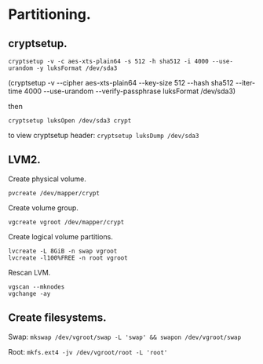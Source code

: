 # Partitioning.

## cryptsetup.

`cryptsetup -v -c aes-xts-plain64 -s 512 -h sha512 -i 4000 --use-urandom -y luksFormat /dev/sda3`

(cryptsetup -v --cipher aes-xts-plain64 --key-size 512 --hash sha512 --iter-time 4000 --use-urandom --verify-passphrase luksFormat /dev/sda3)

then

`cryptsetup luksOpen /dev/sda3 crypt`

to view cryptsetup header: `cryptsetup luksDump /dev/sda3`

## LVM2.
<!-- You could also use vg01/02/03/etc.. -->
Create physical volume.

`pvcreate /dev/mapper/crypt`

Create volume group.

`vgcreate vgroot /dev/mapper/crypt`

Create logical volume partitions.

```
lvcreate -L 8GiB -n swap vgroot
lvcreate -l100%FREE -n root vgroot
```

Rescan LVM.

```
vgscan --mknodes
vgchange -ay
```

## Create filesystems.

Swap: `mkswap /dev/vgroot/swap -L 'swap' && swapon /dev/vgroot/swap`

Root: `mkfs.ext4 -jv /dev/vgroot/root -L 'root'`
